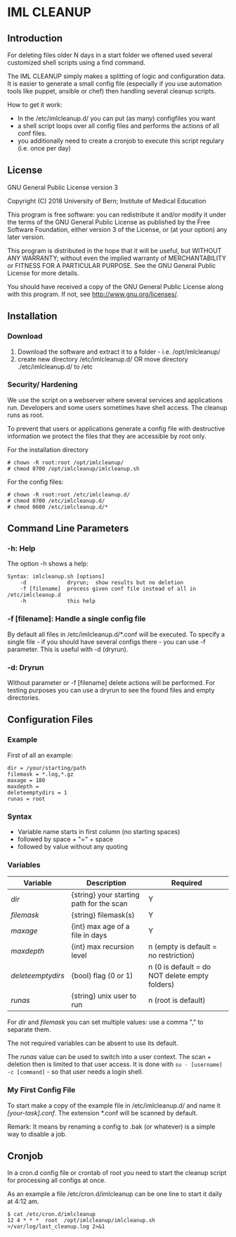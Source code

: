 

# IML CLEANUP #



## Introduction ##

For deleting files older N days in a start folder we oftened used several customized shell scripts using a find command.

The IML CLEANUP simply makes a splitting of logic and configuration data.
It is easier to generate a small config file (especially if you use automation tools like puppet, ansible or chef) then handling several cleanup scripts.

How to get it work:

* In the /etc/imlcleanup.d/ you can put (as many) configfiles you want
* a shell script loops over all config files and performs the actions of all conf files.
* you additionally need to create a cronjob to execute this script regulary (i.e. once per day)



## License ##

GNU General Public License version 3

Copyright (C) 2018  University of Bern; Institute of Medical Education

This program is free software: you can redistribute it and/or modify
it under the terms of the GNU General Public License as published by
the Free Software Foundation, either version 3 of the License, or
(at your option) any later version.

This program is distributed in the hope that it will be useful,
but WITHOUT ANY WARRANTY; without even the implied warranty of
MERCHANTABILITY or FITNESS FOR A PARTICULAR PURPOSE.  See the
GNU General Public License for more details.

You should have received a copy of the GNU General Public License
along with this program.  If not, see <http://www.gnu.org/licenses/>.

	

## Installation ##

### Download ###

1. Download the software and extract it to a folder - i.e. /opt/imlcleanup/
2. create new directory /etc/imlcleanup.d/ OR move directory ./etc/imlcleanup.d/ to /etc

### Security/ Hardening ###

We use the script on a webserver where several services and applications run. Developers and some users sometimes have shell access. The cleanup runs as root.

To prevent that users or applications generate a config file with destructive information we protect the files that they are accessible by root only.

For the installation directory

```shell
# chown -R root:root /opt/imlcleanup/
# chmod 0700 /opt/imlcleanup/imlcleanup.sh
```

For the config files:
```shell
# chown -R root:root /etc/imlcleanup.d/
# chmod 0700 /etc/imlcleanup.d/
# chmod 0600 /etc/imlcleanup.d/*
```



## Command Line Parameters ##

### -h: Help ##

The option -h shows a help:

```shell
Syntax: imlcleanup.sh [options]
    -d             dryrun;  show results but no deletion
    -f [filename]  process given conf file instead of all in /etc/imlcleanup.d
    -h             this help
```

### -f [filename]: Handle a single config file ##

By default all files in /etc/imlcleanup.d/*.conf will be executed.
To specify a single file - if you should have several configs there - you can use -f parameter.
This is useful with -d (dryrun).

### -d: Dryrun ##

Without parameter or -f [filename] delete actions will be performed.
For testing purposes you can use a dryrun to see the found files and empty directories.



## Configuration Files ##

### Example ###

First of all an example:

```
dir = /your/starting/path
filemask = *.log,*.gz
maxage = 180
maxdepth =
deleteemptydirs = 1
runas = root
```

### Syntax ###

* Variable name starts in first column (no starting spaces)
* followed by space + "=" + space
* followed by value without any quoting

### Variables ###

| Variable          | Description                                | Required                                       |
| ---               | ---                                        | ---                                            |
| _dir_             | \{string\} your starting path for the scan | Y                                              |
| _filemask_        | \{string\} filemask(s)                     | Y                                              |
| _maxage_          | \{int\} max age of a file in days          | Y                                              |
| _maxdepth_        | \{int\} max recursion level                | n (empty is default = no restriction)          |
| _deleteemptydirs_ | \{bool\} flag (0 or 1)                     | n (0 is default = do NOT delete empty folders) |
| _runas_           | \{string\} unix user to run                | n (root is default)                            |


For _dir_ and _filemask_ you can set multiple values: use a comma "," to separate them.

The not required variables can be absent to use its default.

The _runas_ value can be used to switch into a user context. The scan + deletion then is limited to that user access. It is done with ``su - [username] -c [command]`` - so that user needs a login shell.

### My First Config File ###

To start make a copy of the example file in /etc/imlcleanup.d/ and name it _[your-task].conf_.
The extension *.conf will be scanned by default. 

Remark:
It means by renaming a config to .bak (or whatever) is a simple way to disable a job.



## Cronjob ##

In a cron.d config file or crontab of root you need to start the cleanup script for processing all configs at once.

As an example a file /etc/cron.d/imlcleanup can be one line to start it daily at 4:12 am.


```shell
$ cat /etc/cron.d/imlcleanup
12 4 * * *  root  /opt/imlcleanup/imlcleanup.sh >/var/log/last_cleanup.log 2>&1 
```
